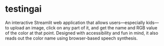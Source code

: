 # testingai
An interactive Streamlit web application that allows users—especially kids—to upload an image, click on any part of it, and get the name and RGB value of the color at that point. Designed with accessibility and fun in mind, it also reads out the color name using browser-based speech synthesis.
